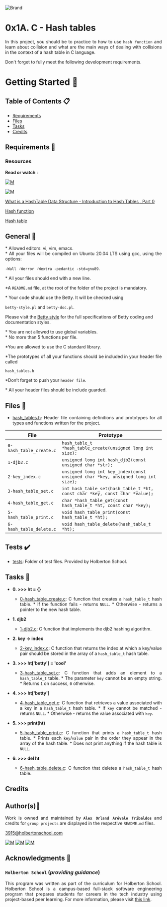 ![Brand](https://assets.website-files.com/6105315644a26f77912a1ada/610540e8b4cd6969794fe673_Holberton_School_logo-04-04.svg)

# 0x1A. C - Hash tables
<div style="text-align: justify">
	
In this project, you should be to practice to how to use `hash function` and learn about collision and what are the main ways of
dealing with collisions in the context of a hash table in C language. </div>
<div style="text-align: justify">
Don't forget to fully meet the following development requirements. </div>


# Getting Started :running:

## Table of Contents :clipboard:

* [Requirements](#requirements-page_with_curl)
* [Files](#files-file_folder)
* [Tasks](#tasks-page_with_curl)
* [Credits](#credits)

## Requirements :page_with_curl:

### Resources

**Read or watch** :

[![M](https://upload.wikimedia.org/wikipedia/commons/thumb/2/2f/Google_2015_logo.svg/80px-Google_2015_logo.svg.png)](https://www.google.com/search?q=what+is+a+doubly+linked+list&oq=What+is+a+doubly+linked+list&aqs=chrome.0.0i512l5j69i61j69i60.1304j0j15&sourceid=chrome&ie=UTF-8)

[![M](https://upload.wikimedia.org/wikipedia/commons/thumb/e/e1/Logo_of_YouTube_%282015-2017%29.svg/70px-Logo_of_YouTube_%282015-2017%29.svg.png)](https://www.youtube.com/watch?v=KFbm6lkMhgw)

<div style="text-align: justify">
	
[What is a HashTable Data Structure - Introduction to Hash Tables , Part 0](https://www.youtube.com/watch?v=MfhjkfocRR0)</div>
<div style="text-align: justify">
	
[Hash function](https://en.wikipedia.org/wiki/Hash_function)</div>
<div style="text-align: justify">
	
[Hash table](https://en.wikipedia.org/wiki/Hash_table)</div>

## General :page_with_curl:
<div style="text-align: justify">
* Allowed editors: vi, vim, emacs. </div>
<div style="text-align: justify">
* All your files will be compiled on Ubuntu 20.04 LTS using gcc, using the options: 
	
`-Wall -Werror -Wextra -pedantic -std=gnu89`. </div>
<div style="text-align: justify">
* All your files should end with a new line. </div>
<div style="text-align: justify">
	
*A `README.md` file, at the root of the folder of the project is mandatory. </div>

<div style="text-align: justify">
* Your code should use the Betty. It will be checked using</div>

`betty-style.pl` and `betty-doc.pl`.</div>

Please visit the [Betty style](https://github.com/holbertonschool/Betty/wiki) for the full specifications of Betty coding and documentation styles.

<div style="text-align: justify">
* You are not allowed to use global variables. </div>
<div style="text-align: justify">
* No more than 5 functions per file. </div>

<div style="text-align: justify">
	
*You are allowed to use the C standard library. 

<div style="text-align: justify">
*The prototypes of all your functions should be included in your header file called </div>

<div style="text-align: justify"> 

`hash_tables.h` </div>

<div style="text-align: justify">
	
*Don’t forget to push your `header file`.</div>
<div style="text-align: justify">
* All your header files should be include guarded. </div>
<div style="text-align: justify">
	
## Files :file_folder:

* [hash_tables.h](hash_tables.h): Header file containing definitions and prototypes for all types
and functions written for the project.

| File | Prototype |
| --- | --- |
| `0-hash_table_create.c` | `hash_table_t *hash_table_create(unsigned long int size);` |
| `1-djb2.c` | `unsigned long int hash_djb2(const unsigned char *str);` |
| `2-key_index.c` | `unsigned long int key_index(const unsigned char *key, unsigned long int size);` |
| `3-hash_table_set.c` | `int hash_table_set(hash_table_t *ht, const char *key, const char *value);` |
| `4-hash_table_get.c` | `char *hash_table_get(const hash_table_t *ht, const char *key);` |
| `5-hash_table_print.c` | `void hash_table_print(const hash_table_t *ht);` |
| `6-hash_table_delete.c` | `void hash_table_delete(hash_table_t *ht);` |


## Tests :heavy_check_mark:

* [tests](./tests): Folder of test files. Provided by Holberton School.

	
## Tasks :page_with_curl:

* **0. >>> ht = {}**
  	* [0-hash_table_create.c](./0-hash_table_create.c): C function that creates a `hash_table_t`
  	hash table.
    		* If the function fails - returns `NULL`.
    		* Otherwise - returns a pointer to the new hash table.

* **1. djb2**
  	* [1-djb2.c](./1-djb2.c): C function that implements the djb2 hashing algorithm.

* **2. key -> index**
  	* [2-key_index.c](./2-key_index.c): C function that returns the index at which a key/value
  	pair should be stored in the array of a `hash_table_t` hash table.

* **3. >>> ht['betty'] = 'cool'**
  	* [3-hash_table_set.c](./3-hash_table_set.c): C function that adds an element to a
  	`hash_table_t` table.
    		* The parameter `key` cannot be an empty string.
    		* Returns `1` on success, `0` otherwise.

* **4. >>> ht['betty']**
  	* [4-hash_table_get.c](./4-hash_table_get.c): C function that retrieves a value associated
  	with a key in a `hash_table_t` hash table.
    		* If `key` cannot be matched - returns `NULL`.
    		* Otherwise - returns the value associated with `key`.

* **5. >>> print(ht)**
  	* [5-hash_table_print.c](./5-hash_table_print.c): C function that prints a `hash_table_t`
  	hash table.
    		* Prints each `key`/`value` pair in the order they appear in the array of the hash table.
    		* Does not print anything if the hash table is `NULL`.

* **6. >>> del ht**
  	* [6-hash_table_delete.c](./6-hasb_table_delete.c): C function that deletes a
  	`hash_table_t` hash table.
	
## Credits

## Author(s):blue_book:

Work is owned and maintained by 
	**`Alex Orland Arévalo Tribaldos`**  and credits for `group projects` are displayed in the respective `README.md` files.

<3915@holbertonschool.com>
	
[![M](https://upload.wikimedia.org/wikipedia/commons/thumb/9/91/Octicons-mark-github.svg/25px-Octicons-mark-github.svg.png)](https://github.com/Alexoat76)
[![M](https://upload.wikimedia.org/wikipedia/fr/thumb/c/c8/Twitter_Bird.svg/25px-Twitter_Bird.svg.png)](https://twitter.com/aoarevalot)
[![M](https://upload.wikimedia.org/wikipedia/commons/thumb/c/ca/LinkedIn_logo_initials.png/25px-LinkedIn_logo_initials.png)](https://www.linkedin.com/in/Alexoat76/)


## Acknowledgments :mega: 

### **`Holberton School`** (*providing guidance*)
	
This program was written as part of the curriculum for Holberton School.
Holberton School is a campus-based full-stack software engineering program
that prepares students for careers in the tech industry using project-based
peer learning. For more information,  please visit [this link](https://www.holbertonschool.com/).
